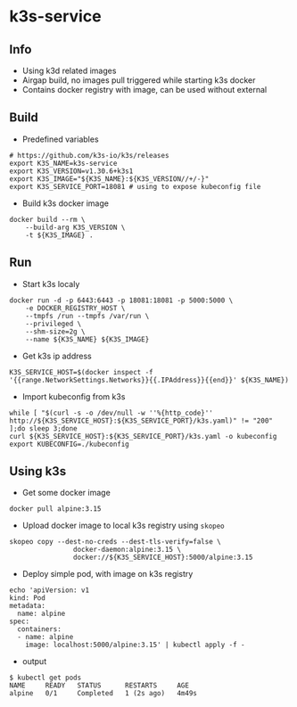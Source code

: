 # k3s-service

## Info
* Using k3d related images
* Airgap build, no images pull triggered while starting k3s docker
* Contains docker registry with image, can be used without external

## Build
* Predefined variables
```
# https://github.com/k3s-io/k3s/releases
export K3S_NAME=k3s-service
export K3S_VERSION=v1.30.6+k3s1
export K3S_IMAGE="${K3S_NAME}:${K3S_VERSION//+/-}"
export K3S_SERVICE_PORT=18081 # using to expose kubeconfig file
```
* Build k3s docker image
```
docker build --rm \
    --build-arg K3S_VERSION \
    -t ${K3S_IMAGE} .
```

## Run
* Start k3s localy
```
docker run -d -p 6443:6443 -p 18081:18081 -p 5000:5000 \
    -e DOCKER_REGISTRY_HOST \
    --tmpfs /run --tmpfs /var/run \
    --privileged \
    --shm-size=2g \
    --name ${K3S_NAME} ${K3S_IMAGE}
```
* Get k3s ip address
```
K3S_SERVICE_HOST=$(docker inspect -f '{{range.NetworkSettings.Networks}}{{.IPAddress}}{{end}}' ${K3S_NAME})
```
* Import kubeconfig from k3s
```
while [ "$(curl -s -o /dev/null -w ''%{http_code}'' http://${K3S_SERVICE_HOST}:${K3S_SERVICE_PORT}/k3s.yaml)" != "200" ];do sleep 3;done
curl ${K3S_SERVICE_HOST}:${K3S_SERVICE_PORT}/k3s.yaml -o kubeconfig
export KUBECONFIG=./kubeconfig
```

## Using k3s
* Get some docker image
```
docker pull alpine:3.15
```
* Upload docker image to local k3s registry using `skopeo`
```
skopeo copy --dest-no-creds --dest-tls-verify=false \
                docker-daemon:alpine:3.15 \
                docker://${K3S_SERVICE_HOST}:5000/alpine:3.15
```
* Deploy simple pod, with image on k3s registry
```
echo 'apiVersion: v1
kind: Pod
metadata:
  name: alpine
spec:
  containers:
  - name: alpine
    image: localhost:5000/alpine:3.15' | kubectl apply -f -
```
* output
```
$ kubectl get pods
NAME     READY   STATUS      RESTARTS     AGE
alpine   0/1     Completed   1 (2s ago)   4m49s
```
